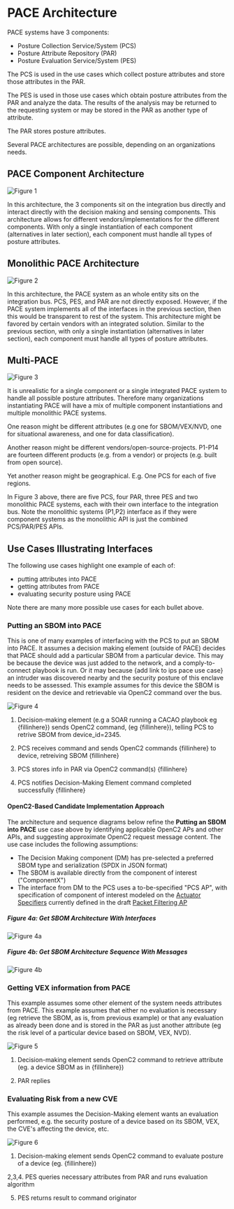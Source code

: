 # PACE Architecture

PACE systems have 3 components:
- Posture Collection Service/System (PCS)
- Posture Attribute Repository (PAR)
- Posture Evaluation Service/System (PES)

The PCS is used in the use cases which collect posture attributes
and store those attributes in the PAR.

The PES is used in those use cases which obtain posture attributes
from the PAR and analyze the data.
The results of the analysis may be returned to the requesting
system or may be stored in the PAR as another type of attribute.

The PAR stores posture attributes.

Several PACE architectures are possible,
depending on an organizations needs.

## PACE Component Architecture
![Figure 1](./pace_arch_1.png)

In this architecture,
the 3 components sit on the integration bus
directly and interact directly
with the decision making and sensing components.
This architecture allows for different vendors/implementations
for the different components.
With only a single instantiation of each component
(alternatives in later section),
each component must handle all types of posture attributes.

## Monolithic PACE Architecture
![Figure 2](./pace_arch_2.png)

In this architecture,
the PACE system as an whole entity
sits on the integration bus.
PCS, PES, and PAR are not directly exposed.
However, if the PACE system implements all of the interfaces
in the previous section,
then this would be transparent to rest of the system.
This architecture might be favored by certain vendors
with an integrated solution.
Similar to the previous section,
with only a single instantiation
(alternatives in later section),
each component must handle all types of posture attributes.

## Multi-PACE
![Figure 3](./pace_arch_3.png)

It is unrealistic for a single component
or a single integrated PACE system
to handle all possible posture attributes.
Therefore many organizations instantiating PACE
will have a mix of multiple component instantiations
and multiple monolithic PACE systems.

One reason might be different attributes
(e.g one for SBOM/VEX/NVD, one for situational awareness,
and one for data classification).

Another reason might be different vendors/open-source-projects.
P1-P14 are fourteen different products (e.g. from a vendor)
or projects (e.g. built from open source).

Yet another reason might be geographical.
E.g. One PCS for each of five regions.

In Figure 3 above, there are five PCS, four PAR, three PES and
two monolithic PACE systems,
each with their own interface to the integration bus.
Note the monolithic systems (P1,P2) interface as if they
were component systems as the monolithic API is just the
combined PCS/PAR/PES APIs.

## Use Cases Illustrating Interfaces

The following use cases highlight one example of each of:
- putting attributes into PACE
- getting attributes from PACE
- evaluating security posture using PACE

Note there are many more possible use cases for each bullet above.

### Putting an SBOM into PACE
This is one of many examples of interfacing with the PCS
to put an SBOM into PACE.
It assumes a decision making element (outside of PACE)
decides that PACE should add a particular SBOM from a particular
device.
This may be because the device was just added to the network,
and a comply-to-connect playbook is run.
Or it may because {add link to ips pace use case}
an intruder was discovered nearby and the security posture of this
enclave needs to be assessed.
This example assumes for this device the SBOM is resident on
the device and retrievable via OpenC2 command over the bus.

![Figure 4](./pcs_01.png)

1. Decision-making element
(e.g a SOAR running a CACAO playbook eg  {fillinhere})
sends OpenC2 command, (eg {fillinhere}),
telling PCS to retrive SBOM from device_id=2345.

2. PCS receives command and sends OpenC2 commands
{fillinhere} to device, retreiving SBOM {fillinhere}

3. PCS stores info in PAR via OpenC2 command(s) {fillinhere}

4. PCS notifies Decision-Making Element command completed successfully {fillinhere}


#### OpenC2-Based Candidate Implementation Approach

The architecture and sequence diagrams below refine the **Putting an SBOM into PACE** use case above by identifying applicable OpenC2 APs and other APIs, and suggesting approximate OpenC2 request message content. The use case includes the following assumptions:

 * The Decision Making component (DM) has pre-selected a preferred SBOM type and serialization (SPDX in JSON format)
 * The SBOM is available directly from the component of interest ("ComponentX")
 * The interface from DM to the PCS uses a to-be-specified "PCS AP", with specification of component of interest modeled on the [Actuator Specifiers](https://github.com/oasis-tcs/openc2-ap-pf/blob/working/oc2pf.md#214-actuator-specifiers) currently defined in the draft [Packet Filtering AP](https://github.com/oasis-tcs/openc2-ap-pf/blob/working/oc2pf.md)

##### Figure 4a: Get SBOM Architecture With Interfaces

![Figure 4a](OC2_Get_SBOM_Arch.png)

##### Figure 4b: Get SBOM Architecture Sequence With Messages

![Figure 4b](OC2_Get_SBOM_Seq.png)





### Getting VEX information from PACE
This example assumes some other element of the system
needs attributes from PACE.
This example assumes that either no evaluation is necessary
(eg retrieve the SBOM, as is, from previous example)
or that any evaluation as already been done and is stored
in the PAR as just another attribute
(eg the risk level of a particular device based on SBOM, VEX, NVD).

![Figure 5](./par_01.png)

1. Decision-making element sends OpenC2 command to retrieve
attribute (eg. a device SBOM as in {fillinhere})

2. PAR replies

### Evaluating Risk from a new CVE

This example assumes the Decision-Making element
wants an evaluation performed,
e.g. the security posture of a device based on its
SBOM, VEX, the CVE's affecting the device, etc.

![Figure 6](./pes_01.png)

1. Decision-making element sends OpenC2 command to evaluate posture of a device (eg. {fillinhere})

2,3,4. PES queries necessary attributes from PAR and runs evaluation algorithm

5. PES returns result to command originator
